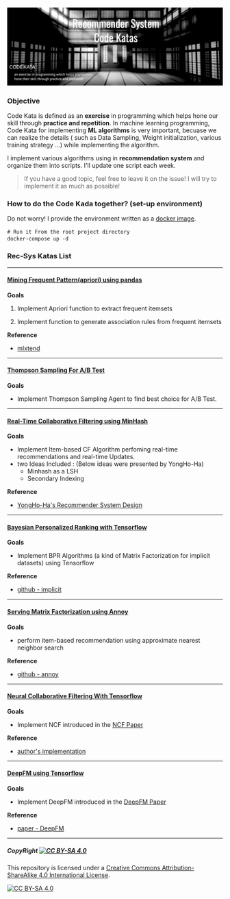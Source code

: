 ![header](./src/header.jpg)

### Objective

Code Kata is defined as an **exercise** in programming which helps hone our skill through **practice and repetition**. In machine learning programming, Code Kata for implementing **ML algorithms** is very important, becuase we can realize the details ( such as Data Sampling, Weight initialization, various training strategy ...) while implementing the algorithm. 

I implement various algorithms using in **recommendation system** and organize them into scripts. I'll update one script each week.


> If you have a good topic, feel free to leave it on the issue! I will try to implement it as much as possible!


### How to do the Code Kada together? (set-up environment)

Do not worry! I provide the environment written as a [docker image](https://hub.docker.com/repository/docker/craftsangjae/jupyter-dojo).

````shell
# Run it From the root project directory
docker-compose up -d
````



### Rec-Sys Katas List



----

#### [Mining Frequent Pattern(apriori) using pandas](https://github.com/craftsangjae/recommender-system-dojo/blob/master/scripts/Mining%20Frequent%20Pattern(apriori)%20using%20Pandas.ipynb)

**Goals**

1. Implement Apriori function to extract frequent itemsets

2. Implement function to generate association rules from frequent itemsets

**Reference**

* [mlxtend](http://rasbt.github.io/mlxtend/user_guide/frequent_patterns/association_rules/)

---

#### [Thompson Sampling For A/B Test](https://github.com/craftsangjae/recommender-system-dojo/blob/master/scripts/Thompson%20Sampling%20Using%20AB%20test.ipynb)

**Goals**

* Implement Thompson Sampling Agent to find best choice for A/B Test.


----

#### [Real-Time Collaborative Filtering using MinHash](https://github.com/craftsangjae/recommender-system-dojo/blob/master/scripts/Realtime%20Collaborative%20Filtering%20using%20MinHash.ipynb)

**Goals**

* Implement Item-based CF Algorithm perfoming real-time recommendations and real-time Updates.
* two Ideas Included : (Below ideas were presented by YongHo-Ha)
  * Minhash as a LSH 
  * Secondary Indexing

**Reference** 

* [YongHo-Ha's Recommender System Design](https://www.slideshare.net/deview/261-52784785)


----

#### [Bayesian Personalized Ranking with Tensorflow](https://github.com/craftsangjae/recommender-system-dojo/blob/master/scripts/Bayesian%20Personalized%20Ranking%20with%20Tensorflow.ipynb)

**Goals**

* Implement BPR Algorithms (a kind of Matrix Factorization for implicit datasets)  using Tensorflow

**Reference** 

* [github - implicit](https://github.com/benfred/implicit)



----

#### [Serving Matrix Factorization using Annoy](https://github.com/craftsangjae/recommender-system-dojo/blob/master/scripts/Serving%20Matrix%20Factorization%20using%20Annoy.ipynb)

**Goals**

* perform item-based recommendation using approximate nearest neighbor search

**Reference**

* [github - annoy](https://github.com/spotify/annoy)



---

#### [Neural Collaborative Filtering With Tensorflow](https://github.com/craftsangjae/recommender-system-dojo/blob/master/scripts/Neural%20Collaborative%20Filtering%20with%20Tensorflow.ipynb)

**Goals**

* Implement NCF introduced in the [NCF Paper](https://arxiv.org/abs/1708.05031)

**Reference**

* [author's implementation](https://github.com/hexiangnan/neural_collaborative_filtering)



---

#### [DeepFM using Tensorflow](https://github.com/craftsangjae/recommender-system-dojo/blob/master/scripts/deepFM%20using%20Tensorflow.ipynb)

**Goals**

* Implement DeepFM introduced in the [DeepFM Paper](https://arxiv.org/pdf/1703.04247.pdf)

**Reference**

* [paper - DeepFM](https://arxiv.org/pdf/1703.04247.pdf)



----

##### CopyRight [![CC BY-SA 4.0][cc-by-sa-shield]][cc-by-sa]

This repository is licensed under a [Creative Commons Attribution-ShareAlike 4.0 International License][cc-by-sa].

[![CC BY-SA 4.0][cc-by-sa-image]][cc-by-sa]

[cc-by-sa]: http://creativecommons.org/licenses/by-sa/4.0/
[cc-by-sa-image]: https://licensebuttons.net/l/by-sa/4.0/88x31.png
[cc-by-sa-shield]: https://img.shields.io/badge/License-CC%20BY--SA%204.0-lightgrey.svg


